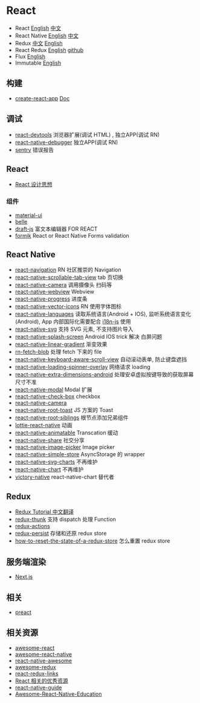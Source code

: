 # React

- React [English](https://reactjs.org/) [中文](https://react.docschina.org/)
- React Native [English](https://facebook.github.io/react-native) [中文](https://reactnative.cn/)
- Redux [中文](http://cn.redux.js.org/) [English](https://redux.js.org/)
- React Redux [English](https://react-redux.js.org/) [github](https://github.com/reduxjs/react-redux)
- Flux [English](https://github.com/facebook/flux)
- Immutable [English](https://github.com/facebook/immutable-js)

## 构建

- [create-react-app](https://github.com/facebook/create-react-app) [Doc](https://facebook.github.io/create-react-app/)

## 调试

- [react-devtools](https://github.com/facebook/react-devtools) 浏览器扩展(调试 HTML) , 独立APP(调试 RN) 
- [react-native-debugger](https://github.com/jhen0409/react-native-debugger) 独立APP(调试 RN)
- [sentry](https://sentry.io/welcome/) 错误报告

## React

- [React 设计思想](https://github.com/react-guide/react-basic)

### 组件

- [material-ui](https://github.com/mui-org/material-ui)
- [belle](https://github.com/nikgraf/belle/)
- [draft-js](https://github.com/facebook/draft-js) 富文本编辑器 FOR REACT
- [formik](https://github.com/jaredpalmer/formik) React or React Native Forms validation

## React Native

- [react-navigation](https://github.com/react-navigation/react-navigation) RN 社区推崇的 Navigation
- [react-native-scrollable-tab-view](https://github.com/ptomasroos/react-native-scrollable-tab-view) tab 页切换
- [react-native-camera](https://github.com/react-native-community/react-native-camera) 调用摄像头 扫码等
- [react-native-webview](https://github.com/react-native-community/react-native-webview) Webview
- [react-native-progress](https://github.com/oblador/react-native-progress) 进度条
- [react-native-vector-icons](https://github.com/oblador/react-native-vector-icons) RN 使用字体图标
- [react-native-languages](https://github.com/react-native-community/react-native-languages) 读取系统语言(Android + IOS), 监听系统语言变化(Android), App 内部国际化需要配合 [i18n-js](https://github.com/fnando/i18n-js) 使用
- [react-native-svg](https://github.com/react-native-community/react-native-svg) 支持 SVG 元素, 不支持图片导入
- [react-native-splash-screen](https://github.com/crazycodeboy/react-native-splash-screen) Android IOS trick 解决 白屏问题
- [react-native-linear-gradient](https://github.com/react-native-community/react-native-linear-gradient) 渐变效果
- [rn-fetch-blob](https://github.com/joltup/rn-fetch-blob) 处理 fetch 下来的 file
- [react-native-keyboard-aware-scroll-view](https://github.com/APSL/react-native-keyboard-aware-scroll-view) 自动滚动表单, 防止键盘遮挡
- [react-native-loading-spinner-overlay](https://github.com/joinspontaneous/react-native-loading-spinner-overlay) 网络请求 loading
- [react-native-extra-dimensions-android](https://github.com/Sunhat/react-native-extra-dimensions-android) 处理安卓虚拟按键导致的获取屏幕尺寸不准
- [react-native-modal](https://github.com/react-native-community/react-native-modal) Modal 扩展
- [react-native-check-box](https://github.com/crazycodeboy/react-native-check-box) checkbox
- [react-native-camera](https://github.com/react-native-community/react-native-camera)
- [react-native-root-toast](https://github.com/magicismight/react-native-root-toast) JS 方案的 Toast
- [react-native-root-siblings](https://github.com/magicismight/react-native-root-siblings) 根节点添加兄弟组件
- [lottie-react-native](https://github.com/react-native-community/lottie-react-native) 动画
- [react-native-animatable](https://github.com/oblador/react-native-animatable) Transcation 缓动
- [react-native-share](https://github.com/react-native-community/react-native-share) 社交分享
- [react-native-image-picker](https://github.com/react-native-community/react-native-image-picker) Image picker
- [react-native-simple-store](https://github.com/jasonmerino/react-native-simple-store) AsyncStorage 的 wrapper
- [react-native-svg-charts](https://github.com/JesperLekland/react-native-svg-charts) 不再维护
- [react-native-chart](https://github.com/tomauty/react-native-chart) 不再维护
- [victory-native](https://github.com/FormidableLabs/victory-native) react-native-chart 替代者


## Redux

- [Redux Tutorial 中文翻译](https://github.com/react-guide/redux-tutorial-cn)
- [redux-thunk](https://github.com/reduxjs/redux-thunk) 支持 dispatch 处理 Function
- [redux-actions](https://github.com/redux-utilities/redux-actions)
- [redux-persist](https://github.com/rt2zz/redux-persist) 存储和还原 redux store
- [how-to-reset-the-state-of-a-redux-store](https://stackoverflow.com/questions/35622588/how-to-reset-the-state-of-a-redux-store) 怎么重置 redux store

## 服务端渲染

- [Next.js](https://github.com/zeit/next.js)

## 相关

- [preact](https://github.com/developit/preact)

## 相关资源

- [awesome-react](https://github.com/enaqx/awesome-react)
- [awesome-react-native](https://github.com/jondot/awesome-react-native)
- [react-native-awesome](https://github.com/crazycodeboy/react-native-awesome)
- [awesome-redux](https://github.com/xgrommx/awesome-redux)
- [react-redux-links](https://github.com/markerikson/react-redux-links)
- [React 相关的优秀资源](https://github.com/ywwhack/react-journey)
- [react-native-guide](https://github.com/reactnativecn/react-native-guide)
- [Awesome-React-Native-Education](https://github.com/hsavit1/Awesome-React-Native-Education)
